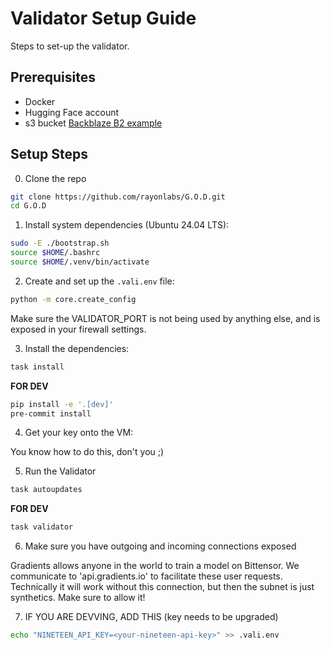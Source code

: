 # Validator Setup Guide

Steps to set-up the validator.

## Prerequisites

- Docker
- Hugging Face account
- s3 bucket [Backblaze B2 example](s3_setup.md)

## Setup Steps

0. Clone the repo
```bash
git clone https://github.com/rayonlabs/G.O.D.git
cd G.O.D
```

1. Install system dependencies (Ubuntu 24.04 LTS):

```bash
sudo -E ./bootstrap.sh
source $HOME/.bashrc
source $HOME/.venv/bin/activate
```

2. Create and set up the `.vali.env` file:

```bash
python -m core.create_config
```

Make sure the VALIDATOR_PORT is not being used by anything else, and is exposed in your firewall settings.

3. Install the dependencies:

```bash
task install
```

**FOR DEV**
```bash
pip install -e '.[dev]'
pre-commit install
```

4. Get your key onto the VM:

You know how to do this, don't you ;)


5. Run the Validator

```bash
task autoupdates
```

**FOR DEV**

```bash
task validator
```


6. Make sure you have outgoing and incoming connections exposed

Gradients allows anyone in the world to train a model on Bittensor. We communicate to 'api.gradients.io' to facilitate these user requests.
Technically it will work without this connection, but then the subnet is just synthetics. Make sure to allow it!


7. IF YOU ARE DEVVING, ADD THIS (key needs to be upgraded)
```bash
echo "NINETEEN_API_KEY=<your-nineteen-api-key>" >> .vali.env
```

